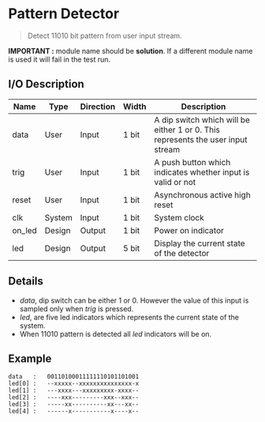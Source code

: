 <!--
name=pattern_detector
major_type=Sequential
minor_type=FSM
author=udara
checker=open_sim_out
language=verilog
excerpt=Every communication protocol requires a pattern detector in the receiver. Try to detect this simple five bit pattern.
difficulty=moderate
points=10
-->

Pattern Detector
================

> Detect 11010 bit pattern from user input stream.
                
**IMPORTANT :** module name should be **solution**. If a different module name is used it will fail in the test run.

I/O Description
---------------

| Name     |  Type   |  Direction |  Width   | Description   |
|----------|---------|------------|----------|---------------|
| data     |  User   |    Input   | 1 bit    | A dip switch which will be either 1 or 0. This represents the user input stream |
| trig     |  User   |    Input   | 1 bit    | A push button which indicates whether input is valid or not |
| reset    |  User   |    Input   | 1 bit    | Asynchronous active high reset |
| clk      |  System |    Input   | 1 bit    | System clock  |
| on\_led  |  Design |    Output  | 1 bit    | Power on indicator |
| led      |  Design |    Output  | 5 bit    | Display the current state of the detector |

Details
-------

* *data*, dip switch can be either 1 or 0. However the value of this input is sampled only when *trig* is pressed.
* *led*, are five led indicators which represents the current state of the system.
* When 11010 pattern is detected all *led* indicators will be on.

Example
-------

```
data   :   00110100011111110101101001 
led[0] :   --xxxxx--xxxxxxxxxxxxxxx-x 
led[1] :   ---xxxx---xxxxxxxxx-xxxx--
led[2] :   ----xxx---------xxx--xxx--
led[3] :   -----xx----------xx---xx--
led[4] :   ------x-----------x----x--

```

